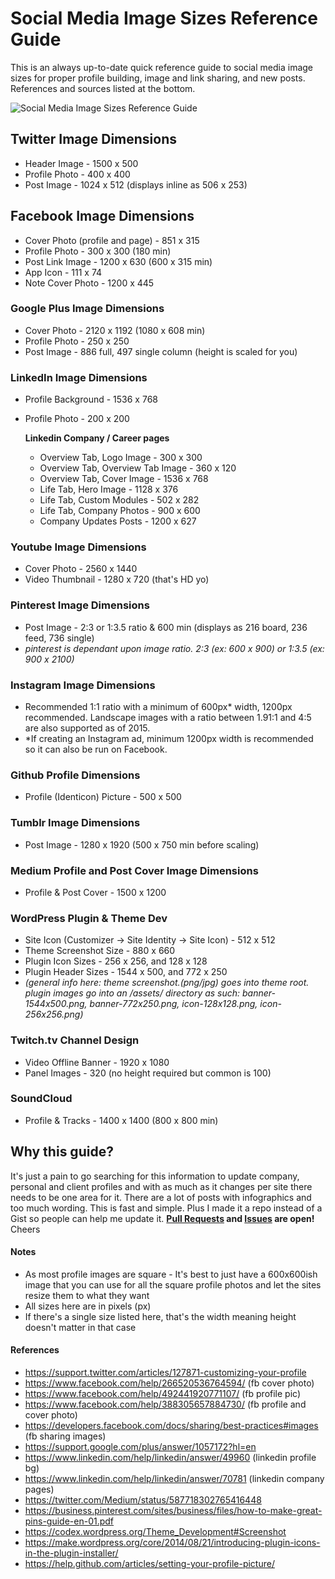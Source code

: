 # Social Media Image Sizes Reference Guide

This is an always up-to-date quick reference guide to social media image sizes for proper profile building, image and link sharing, and new posts. References and sources listed at the bottom.

![Social Media Image Sizes Reference Guide](https://raw.githubusercontent.com/chuckreynolds/social-profile-image-sizes/master/socialmedia-img-sizes.png)


## Twitter Image Dimensions
* Header Image - 1500 x 500
* Profile Photo - 400 x 400
* Post Image - 1024 x 512 (displays inline as 506 x 253)

## Facebook Image Dimensions
* Cover Photo (profile and page) - 851 x 315
* Profile Photo - 300 x 300 (180 min)
* Post Link Image - 1200 x 630 (600 x 315 min)
* App Icon - 111 x 74
* Note Cover Photo - 1200 x 445

### Google Plus Image Dimensions
* Cover Photo - 2120 x 1192 (1080 x 608 min)
* Profile Photo - 250 x 250
* Post Image - 886 full, 497 single column (height is scaled for you)

### LinkedIn Image Dimensions
* Profile Background - 1536 x 768
* Profile Photo - 200 x 200

  **Linkedin Company / Career pages**
  * Overview Tab, Logo Image - 300 x 300
  * Overview Tab, Overview Tab Image - 360 x 120
  * Overview Tab, Cover Image - 1536 x 768
  * Life Tab, Hero Image - 1128 x 376
  * Life Tab, Custom Modules - 502 x 282
  * Life Tab, Company Photos - 900 x 600
  * Company Updates Posts - 1200 x 627

### Youtube Image Dimensions
* Cover Photo - 2560 x 1440
* Video Thumbnail - 1280 x 720 (that's HD yo)

### Pinterest Image Dimensions
* Post Image - 2:3 or 1:3.5 ratio & 600 min (displays as 216 board, 236 feed, 736 single)
 * *pinterest is dependant upon image ratio. 2:3 (ex: 600 x 900) or 1:3.5 (ex: 900 x 2100)*

### Instagram Image Dimensions
* Recommended 1:1 ratio with a minimum of 600px* width, 1200px recommended. Landscape images with a ratio between 1.91:1 and 4:5 are also supported as of 2015.
 *  *If creating an Instagram ad, minimum 1200px width is recommended so it can also be run on Facebook.

### Github Profile Dimensions
* Profile (Identicon) Picture - 500 x 500

### Tumblr Image Dimensions
* Post Image - 1280 x 1920 (500 x 750 min before scaling)

### Medium Profile and Post Cover Image Dimensions
* Profile & Post Cover - 1500 x 1200

### WordPress Plugin & Theme Dev
* Site Icon (Customizer -> Site Identity -> Site Icon) - 512 x 512
* Theme Screenshot Size - 880 x 660
* Plugin Icon Sizes - 256 x 256, and 128 x 128
* Plugin Header Sizes - 1544 x 500, and 772 x 250
* *(general info here: theme screenshot.(png/jpg) goes into theme root. plugin images go into an /assets/ directory as such: banner-1544x500.png, banner-772x250.png, icon-128x128.png, icon-256x256.png)*

### Twitch.tv Channel Design
* Video Offline Banner - 1920 x 1080
* Panel Images - 320 (no height required but common is 100)

### SoundCloud
* Profile & Tracks - 1400 x 1400 (800 x 800 min)

## Why this guide?
It's just a pain to go searching for this information to update company, personal and client profiles and with as much as it changes per site there needs to be one area for it. There are a lot of posts with infographics and too much wording. This is fast and simple. Plus I made it a repo instead of a Gist so people can help me update it. **[Pull Requests](https://github.com/chuckreynolds/social-profile-image-sizes/pulls) and [Issues](https://github.com/chuckreynolds/social-profile-image-sizes/issues) are open!** Cheers


#### Notes
* As most profile images are square - It's best to just have a 600x600ish image that you can use for all the square profile photos and let the sites resize them to what they want
* All sizes here are in pixels (px)
* If there's a single size listed here, that's the width meaning height doesn't matter in that case


#### References
* https://support.twitter.com/articles/127871-customizing-your-profile
* https://www.facebook.com/help/266520536764594/ (fb cover photo)
* https://www.facebook.com/help/492441920771107/ (fb profile pic)
* https://www.facebook.com/help/388305657884730/ (fb profile and cover photo)
* https://developers.facebook.com/docs/sharing/best-practices#images (fb sharing images)
* https://support.google.com/plus/answer/1057172?hl=en
* https://www.linkedin.com/help/linkedin/answer/49960 (linkedin profile bg)
* https://www.linkedin.com/help/linkedin/answer/70781 (linkedin company pages)
* https://twitter.com/Medium/status/587718302765416448
* https://business.pinterest.com/sites/business/files/how-to-make-great-pins-guide-en-01.pdf
* https://codex.wordpress.org/Theme_Development#Screenshot
* https://make.wordpress.org/core/2014/08/21/introducing-plugin-icons-in-the-plugin-installer/
* https://help.github.com/articles/setting-your-profile-picture/
